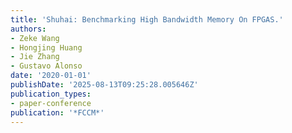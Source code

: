 ```yaml
---
title: 'Shuhai: Benchmarking High Bandwidth Memory On FPGAS.'
authors:
- Zeke Wang
- Hongjing Huang
- Jie Zhang
- Gustavo Alonso
date: '2020-01-01'
publishDate: '2025-08-13T09:25:28.005646Z'
publication_types:
- paper-conference
publication: '*FCCM*'
---
```

